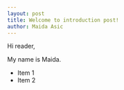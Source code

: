 ```yaml
---
layout: post
title: Welcome to introduction post!
author: Maida Asic
---
```


Hi reader,

My name is Maida. 

- Item 1
- Item 2


